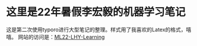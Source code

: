 # 这里是22年暑假李宏毅的机器学习笔记
这是第二次使用typoro进行大型笔记的整理。样式用了我喜欢的Latex的格式，嘻嘻。
网站的访问是：[ML22-LHY-Learning](https://jwj1342.github.io/ML22-LHY-Learning/)

